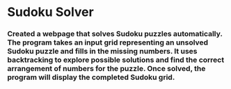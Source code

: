 # Sudoku Solver
### Created a webpage that solves Sudoku puzzles automatically. The program takes an input grid representing an unsolved Sudoku puzzle and fills in the missing numbers. It uses backtracking to explore possible solutions and find the correct arrangement of numbers for the puzzle. Once solved, the program will display the completed Sudoku grid.

